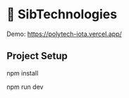 # 📗 SibTechnologies

Demo: https://polytech-iota.vercel.app/



## Project Setup

npm install

npm run dev
